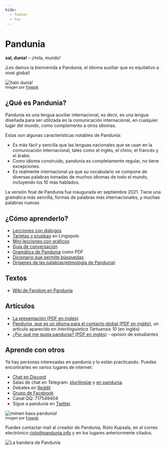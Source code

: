 ```yaml
---
hide:
  - footer
  - toc
---
```


# Pandunia

**sal, dunia!**
– ¡Hola, mundo!

¡Les damos la bienvenida a Pandunia, el idioma auxiliar que es equitativo a nivel global! 

![](http://www.pandunia.info/grafe/halo_dunia.png "halo dunia!")  
<small>Imagen por [Freepik](http://www.freepik.com)</small>

## ¿Qué es Pandunia?

Pandunia es una lengua auxiliar internacional, es decir, es una lengua diseñada
para ser utilizada en la comunicación internacional, en cualquier lugar del
mundo, como complemento a otros idiomas.

Estas son algunas características notables de Pandunia:

- Es más fácil y sencilla que las lenguas nacionales que se usan en la
  comunicación internacional, tales como el inglés, el chino, el francés y el
  árabe.
- Como idioma construido, pandunia es completamente regular, no tiene
  excepciones.
- Es realmente internacional ya que su vocabulario se compone de diversas palabras
  tomadas de muchos idiomas de todo el mundo, incluyendo los 10 más hablados.

La versión final de Pandunia fue inaugurada en septiembre 2021.
Tiene una gramática más sencilla, formas de palabras más internacionales, y muchas palabras nuevas.

## ¿Cómo aprenderlo?

- [Lecciones con diálogos](201_xula.md)
- [Tarjetas y pruebas](https://lingopolo.org/pandunia/) en Lingopolo
- [Mini lecciones con gráficos](http://www.pandunia.info/pandunia/mini_xule.html)
- [Guía de conversación](200_baze_jumla.md)
- [Gramática de Pandunia](pan.pdf) como PDF
- [Dicionario que permite búsquedas](http://www.pandunia.info/pandunia/logia.html)
- [Orígenes de las palabras(etimología de Pandunia)](leksaslia.md)


## Textos

- [Wiki de Fandom en Pandunia](https://pandunia.fandom.com/)

## Artículos

- [La presentación (PDF en inglés)](http://www.pandunia.info/engli/Pandunia-presentation.pdf)
- [Pandunia, que es un idioma para el contacto global (PDF en inglés)](http://www.pandunia.info/makal/Pandunia_in_Interlinguistica_Tartuensis_10.pdf),
  un artículo aparecido en *Interlinguistica Tartuensis 10* (en inglés)
- [¿Por qué me gusta pandunia? (PDF en inglés)](http://www.pandunia.info/makal/Why_do_I_like_Pandunia.pdf) - opinión de estudiantes

## Aprende con otros

Ya hay personas interesadas en pandunia y lo están practicando.
Puedes encontrarles en varios lugares de internet: 

- [Chat en Discord](https://discord.gg/jf5GHcHXKk)
- Salas de chat en Telegram:
  [plurilingüe](https://t.me/+Q9WyJ-ZLrFEsCXFU) y
  [en pandunia](https://t.me/joinchat/AAAAAENlKqzlMtGkrmf5rg).
- Debates en [Reddit](https://www.reddit.com/r/pandunia/)
- [Grupo de Facebook](http://www.facebook.com/groups/pandunia)
- Canal QQ: 717549404
- Sigue a pandunia en [Twitter](https://twitter.com/pandunia_).

![](http://www.pandunia.info/grafe/mome_loga_pandunia.png "mimen baxa pandunia!")  
<small>Imagen por [Freepik](http://www.freepik.com)</small>

Puedes contactar mail al creador de Pandunia, Risto Kupsala, en al
correo electrónico [risto@pandunia.info](mailto:risto@pandunia.info) y en los
lugares anteriormente citados.

![](http://www.pandunia.info/grafe/bandir.png "La bandera de Pandunia")
